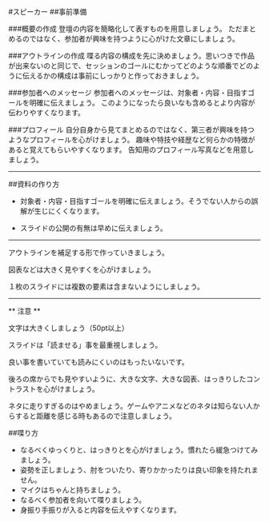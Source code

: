 #スピーカー
##事前準備

###概要の作成
登壇の内容を簡略化して表すものを用意しましょう。
ただまとめるのではなく、参加者が興味を持つように心がけた文章にしましょう。

###アウトラインの作成
喋る内容の構成を先に決めましょう。思いつきで作品が出来ないのと同じで、セッションのゴールにむかってどのような順番でどのように伝えるかの構成は事前にしっかりと作っておきましょう。

###参加者へのメッセージ
参加者へのメッセージは、対象者・内容・目指すゴールを明確に伝えましょう。
このようになったら良いなも含めるとより内容が伝わりやすくなります。

###プロフィール
自分自身から見てまとめるのではなく、第三者が興味を持つようなプロフィールを心がけましょう。
趣味や特技や経歴など何らかの特徴があると覚えてもらいやすくなります。
告知用のプロフィール写真などを用意しましょう。



---


##資料の作り方

* 対象者・内容・目指すゴールを明確に伝えましょう。そうでない人からの誤解が生じにくくなります。

* スライドの公開の有無は早めに伝えましょう。



---

アウトラインを補足する形で作っていきましょう。

図表などは大きく見やすくを心がけましょう。

１枚のスライドには複数の要素は含まないようにしましょう。

---




** 注意 **

文字は大きくしましょう（50pt以上）

スライドは「読ませる」事を最重視しましょう。

良い事を書いていても読みにくいのはもったいないです。

後ろの席からでも見やすいように、大きな文字、大きな図表、はっきりしたコントラストを心がけましょう。

ネタに走りすぎるのはやめましょう。ゲームやアニメなどのネタは知らない人からすると距離を感じる時もあるので注意しましょう。



##喋り方

* なるべくゆっくりと、はっきりとを心がけましょう。慣れたら緩急つけてみましょう。
* 姿勢を正しましょう、肘をついたり、寄りかかったりは良い印象を持たれません。
* マイクはちゃんと持ちましょう。
* なるべく参加者を向いて喋りましょう。
* 身振り手振りが入ると内容を伝えやすくなります。

